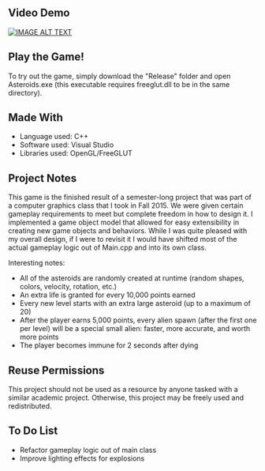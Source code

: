 ## Video Demo
[![IMAGE ALT TEXT](http://img.youtube.com/vi/CO72NSnxGpc/0.jpg)](http://www.youtube.com/watch?v=CO72NSnxGpc)

## Play the Game!
To try out the game, simply download the "Release" folder and open Asteroids.exe (this executable requires freeglut.dll to be in the same directory).

## Made With
- Language used: C++
- Software used: Visual Studio
- Libraries used: OpenGL/FreeGLUT

## Project Notes
This game is the finished result of a semester-long project that was part of a computer graphics class that I took in Fall 2015.  We were given certain gameplay requirements to meet but complete freedom in how to design it.  I implemented a game object model that allowed for easy extensibility in creating new game objects and behaviors.  While I was quite pleased with my overall design, if I were to revisit it I would have shifted most of the actual gameplay logic out of Main.cpp and into its own class.

Interesting notes:
- All of the asteroids are randomly created at runtime (random shapes, colors, velocity, rotation, etc.)
- An extra life is granted for every 10,000 points earned
- Every new level starts with an extra large asteroid (up to a maximum of 20)
- After the player earns 5,000 points, every alien spawn (after the first one per level) will be a special small alien: faster, more accurate, and worth more points
- The player becomes immune for 2 seconds after dying

## Reuse Permissions
This project should not be used as a resource by anyone tasked with a similar academic project.  Otherwise, this project may be freely used and redistributed.

## To Do List
- Refactor gameplay logic out of main class
- Improve lighting effects for explosions
